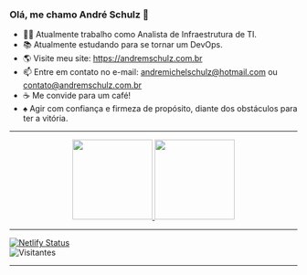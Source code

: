 ### Olá, me chamo André Schulz 👋


- 👨‍💻 Atualmente trabalho como Analista de Infraestrutura de TI.
- 📚 Atualmente estudando para se tornar um DevOps.
- 🌎 Visite meu site: <a>https://andremschulz.com.br</a> 
- 📫 Entre em contato no e-mail: andremichelschulz@hotmail.com ou contato@andremschulz.com.br
- ☕ Me convide para um café! 
-  ♠ Agir com confiança e firmeza de propósito, diante dos obstáculos para ter a vitória.
<hr>

<div align="center">
  <a href="https://github.com/andremschulz/">
  <img height="140em" src="https://github-readme-stats.vercel.app/api?username=andremschulz&show_icons=true&theme=dark&include_all_commits=true&count_private=true"/>
  <img height="140em" src="https://github-readme-stats.vercel.app/api/top-langs/?username=andremschulz&layout=compact&langs_count=7&theme=dark"/>
</div>
  <hr>
  
[![Netlify Status](https://api.netlify.com/api/v1/badges/cdfcd321-55f1-4ace-ad2a-60ce3c1ecf6f/deploy-status)](https://app.netlify.com/sites/bright-wisp-37ad76/deploys)  
![Visitantes](https://page-views.glitch.me/badge?page_id=andremschulz)
  <hr>
